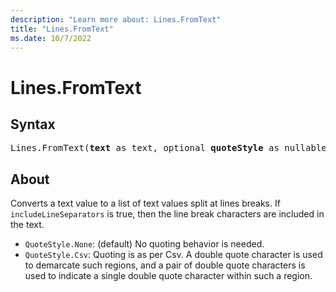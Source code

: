 ```yaml
---
description: "Learn more about: Lines.FromText"
title: "Lines.FromText"
ms.date: 10/7/2022
---
```

# Lines.FromText

## Syntax

<pre>
Lines.FromText(<b>text</b> as text, optional <b>quoteStyle</b> as nullable number, optional <b>includeLineSeparators</b> as nullable logical) as list
</pre>

## About

Converts a text value to a list of text values split at lines breaks. If `includeLineSeparators` is true, then the line break characters are included in the text.

* `QuoteStyle.None`: (default) No quoting behavior is needed.
* `QuoteStyle.Csv`: Quoting is as per Csv. A double quote character is used to demarcate such regions, and a pair of double quote characters is used to indicate a single double quote character within such a region.
